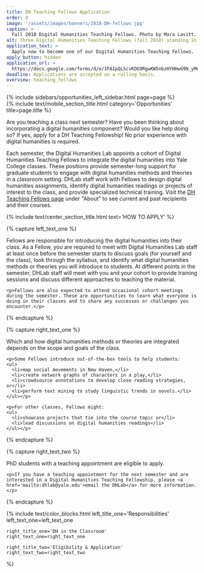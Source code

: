 ```yaml
---
title: DH Teaching Fellows Application
order: 0
image: '/assets/images/banners/2018-DH-fellows.jpg'
caption: >
  Fall 2018 Digital Humanities Teaching Fellows. Photo by Mara Lavitt.
alt: Three Digital Humanities Teaching Fellows (fall 2018) standing in front of the Special Projects Cube in the Franke Family Digital Humanities Laboratory.
application_text: >
  Apply now to become one of our Digital Humanities Teaching Fellows.
apply_button: hidden
application_url: >
  https://docs.google.com/forms/d/e/1FAIpQLScvKOG9RgwKW5nbzHYHHwG9N_yMeoLpaBH-RNbSB1BH0clenA/viewform?usp=sf_link
deadline: Applications are accepted on a rolling basis.
overview: teaching_fellows
---
```


<div class='center-column'>
  <div class='two-column-container one-third-width top-text'>
    <div class='left-column'>
      {% include sidebars/opportunities_left_sidebar.html page=page %}
    </div>
    <div class='right-column'>
      {% include text/mobile_section_title.html
        category='Opportunities'
        title=page.title
      %}
      <p>Are you teaching a class next semester? Have you been thinking about incorporating a digital humanities component? Would you like help doing so? If yes, apply for a DH Teaching Fellowship! No prior experience with digital humanities is required.</p>
      <p>Each semester, the Digital Humanities Lab appoints a cohort of Digital Humanities Teaching Fellows to integrate the digital humanities into Yale College classes. These positions provide semester-long support for graduate students to engage with digital humanities methods and theories in a classroom setting. DHLab staff work with Fellows to design digital humanities assignments, identify digital humanities readings or projects of interest to the class, and provide specialized technical training. Visit the <a href='{{ site.baseurl }}/about/teaching_fellows.html' target='_blank'>DH Teaching Fellows page</a> under "About" to see current and past recipients and their courses.</p>
    </div>
   </div>

  {% include text/center_section_title.html
    text='HOW TO APPLY'
  %}

  {% capture left_text_one %}
    <p>Fellows are responsible for introducing the digital humanities into their class. As a Fellow, you are required to meet with Digital Humanities Lab staff at least once before the semester starts to discuss goals (for yourself and the class), look through the syllabus, and identify what digital humanities methods or theories you will introduce to students. At different points in the semester, DHLab staff will meet with you and your cohort to provide training sessions and discuss different approaches to teaching the material.</p> 

    <p>Fellows are also expected to attend occasional cohort meetings during the semester. These are opportunities to learn what everyone is doing in their classes and to share any successes or challenges you encounter.</p>
  {% endcapture %}

  {% capture right_text_one %}
    <p>Which and how digital humanities methods or theories are integrated depends on the scope and goals of the class.</p>

    <p>Some Fellows introduce out-of-the-box tools to help students:
    <ul> 
      <li>map social movements in New Haven,</li> 
      <li>create network graphs of characters in a play,</li>
      <li>crowdsource annotations to develop close reading strategies, or</li> 
      <li>perform text mining to study linguistic trends in novels.</li>
    </ul></p>

    <p>For other classes, Fellows might:   
    <ul>
      <li>showcase projects that tie into the course topic or</li> 
      <li>lead discussions on digital humanities readings</li> 
    </ul></p>
  {% endcapture %}

  {% capture right_text_two %}
    <p>PhD students with a teaching appointment are eligible to apply.</p>

    <p>If you have a teaching appointment for the next semester and are interested in a Digital Humanities Teaching Fellowship, please <a href='mailto:dhlab@yale.edu'>email the DHLab</a> for more information.</p>
  {% endcapture %}

  {% include text/color_blocks.html
    left_title_one='Responsibilities'
    left_text_one=left_text_one

    right_title_one='DH in the Classroom'
    right_text_one=right_text_one

    right_title_two='Eligibility & Application'
    right_text_two=right_text_two
  %}
</div>
